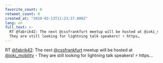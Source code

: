 ```yaml
---
favorite_count: 0
retweet_count: 0
created_at: "2019-03-13T11:23:37.000Z"
lang: en
full_text: >-
  RT @fabrik42: The next @cssfrankfurt meetup will be hosted at @ioki_mobility -
  They are still looking for lightning talk speakers! ⚡️ https…
---
```


RT [@fabrik42](https://twitter.com/fabrik42): The next
[@cssfrankfurt](https://twitter.com/cssfrankfurt) meetup will be hosted at
[@ioki_mobility](https://twitter.com/ioki_mobility) - They are still looking for
lightning talk speakers! ⚡️ https…
